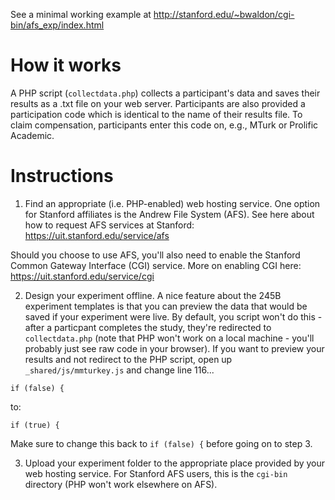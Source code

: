 See a minimal working example at http://stanford.edu/~bwaldon/cgi-bin/afs_exp/index.html

# How it works

A PHP script (`collectdata.php`) collects a participant's data and saves their results as a .txt file on your web server. Participants are also provided a participation code which is identical to the name of their results file. To claim compensation, participants enter this code on, e.g., MTurk or Prolific Academic. 

# Instructions

1. Find an appropriate (i.e. PHP-enabled) web hosting service. One option for Stanford affiliates is the Andrew File System (AFS). See here about how to request AFS services at Stanford: https://uit.stanford.edu/service/afs 

Should you choose to use AFS, you'll also need to enable the Stanford Common Gateway Interface (CGI) service. More on enabling CGI here: https://uit.stanford.edu/service/cgi

2. Design your experiment offline. A nice feature about the 245B experiment templates is that you can preview the data that would be saved if your experiment were live. By default, you script won't do this - after a particpant completes the study, they're redirected to `collectdata.php` (note that PHP won't work on a local machine - you'll probably just see raw code in your browser). If you want to preview your results and not redirect to the PHP script, open up `_shared/js/mmturkey.js` and change line 116...

`if (false) {`

to: 

`if (true) {`

Make sure to change this back to `if (false) {` before going on to step 3. 

3. Upload your experiment folder to the appropriate place provided by your web hosting service. For Stanford AFS users, this is the `cgi-bin` directory (PHP won't work elsewhere on AFS). 
